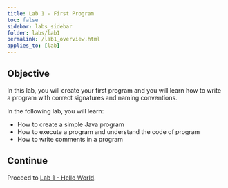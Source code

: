 ```yaml
---
title: Lab 1 - First Program
toc: false
sidebar: labs_sidebar
folder: labs/lab1
permalink: /lab1_overview.html
applies_to: [lab]
---
```


## Objective

In this lab, you will create your first program and you will learn how to write a program with correct signatures and naming conventions.

In the following lab, you will learn:

+ How to create a simple Java program
+ How to execute a program and understand the code of program
+ How to write comments in a program

## Continue

Proceed to [Lab 1 - Hello World](lab1_hello_world.html).
